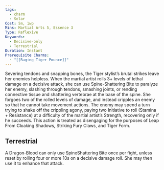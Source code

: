 ```yaml
---
tags:
  - charm
  - Solar
Cost: 5m, 1wp
Mins: Martial Arts 5, Essence 3
Type: Reflexive
Keywords:
  - Decisive-only
  - Terrestrial
Duration: Instant
Prerequisite Charms:
  - "[[Raging Tiger Pounce]]"
---
```

Severing tendons and snapping bones, the Tiger stylist’s brutal strikes leave her enemies helpless. When the martial artist rolls 3+ levels of lethal damage on a decisive attack, she can use Spine-Shattering Bite to paralyze her enemy, slashing through tendons, smashing joints, or rending connective tissue and shattering vertebrae at the base of the spine. She forgoes two of the rolled levels of damage, and instead cripples an enemy so that he cannot take movement actions. The enemy may spend a turn trying to shake off the crippling agony, paying two Initiative to roll (Stamina + Resistance) at a difficulty of the martial artist’s Strength, recovering only if he succeeds. This action is treated as disengaging for the purposes of Leap From Cloaking Shadows, Striking Fury Claws, and Tiger Form. 

## Terrestrial

A Dragon-Blood can only use SpineShattering Bite once per fight, unless reset by rolling four or more 10s on a decisive damage roll. She may then use it to enhance that attack.